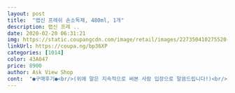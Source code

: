 ```yaml
---
layout: post 
title:  "랩신 프레쉬 손소독제, 480ml, 1개" 
description: 랩신 프레 ..
date: 2020-02-20 06:31:21 
img: https://static.coupangcdn.com/image/retail/images/227350410275520-eb2f2358-363c-4796-8815-9f1f73f7b0b3.jpg 
linkUrl: https://coupa.ng/bp36XP 
categories: [1014] 
color: 43A047 
price: 8900 
author: Ask View Shop 
cont:  "●구매후기●<br/>(위에 말은 지속적으로 써본 사람 입장으로 말씀드립니다!)<br/>1.<br/>요즘 꼭 필요한것은 바로~손세정제!!<br/>2.<br/>구입하게 된 동기는, 기존에 사용하던 튜브에 있는 작은 핸드 세정제를 사용했었는데, 용량이 큰 펌프 세정제가 필요해서 구입하게 되었습니다.<br/><br/>3.<br/>특별히 요 제품을 구입하게 된 동기는, 디자인도 좋고 용량도 적당하기 때문이었습니다.<br/><br/>4.<br/>사용해보니, 기대한것보다 훨씬 냄새도 좋고, 디자인도 좋고, 깨끗해 보여서 느~~무 행복합니다.<br/><br/>5.<br/>가정에서 사용하는것이 아니라, 공동체에서 사용하고 있는데... <br/>다른 사람들도 냄새가 좋다고 합니다.<br/><br/>6.<br/>이미지 사진보다 직접 눈으로보면, 용기도 깨끗하고 깔끔합니다.<br/><br/>가게에서 사용하려고 구매했어요~<br/>그날 주문한 새벽에 문자가 왔더군요 ㅋㅋㅋ<br/>그래서 다시 구매하려고 보니.<br/>.<br/><br/>그래서 바로 주문 했습니다... <br/><br/>그렇다고 당기고 그런거 없고요~<br/>느낌이 상쾌해지네요~<br/>다시 가격 다운은 안되나요??<br/>단골 손님이 사용해 보시더니.<br/>.<br/> 너무 좋다고<br/>로켓배송으로 다음날 잘 받았어요~<br/>몇년간 이상품만 써왔던 사람으로서 후기!!!<br/>물론 시간이 지나면 날라가긴 했지만 ... <br/> 알콜냄새 싫어하는 아이에게 딱 맞는 제품이 바로 이제품... <br/>.<br/><br/>뺏어 가셨어요~ ㅜ.<br/>ㅜ<br/>사용감도 향도 이렇게 만족스러울 줄이야.<br/>.<br/><br/>손을 문질러 주면 물기가 금방 사라지고<br/>손이 뽀송해져요~<br/>아니나 다를까... <br/> 무려 로켓으로 주문이 가능한 ㅠㅠ... <br/><br/>알콜 냄새 라던가 병원에서 나는 그 특유의 냄새 있잖아요<br/>알콜향은 금방 날아가고 베이비 파우더향이<br/>애경에서 만들었기에 믿고 구매했고요~<br/>에탄올 62% 함유<br/>역시 ㅠㅠ 빠른 쿠팡배송 넘나 만족스럽구요... <br/><br/>오래 남아서 사용하기 정말 좋아요~<br/>올라도 너무 올라 버렸네요~<br/>요즘 ㅠㅠ 우한폐렴(코로나) 때문에 다들 고생이 많으시죠?<br/>우한 폐렴의 여파로 인해 모두 품절 ... <br/><br/>원래 몇달에 한번씩 주문하던 곳이 있었는데... <br/><br/>유통기한도 너무 넉넉했어요<br/>이런저런 제품 다써봤는데 ... <br/><br/>이럴때 일수록 함께 단합해서 잘 이겨내는 대한민국이 되었으면 좋겠습니다!!!<br/>이럴줄 알았으면 여러개를 구입할걸... <br/><br/>이번에 쿠팡에서 로켓으로 시켜봤어요... <br/><br/>이제품은 딱 엄지 손톱 만큼 짜서 손에 바르면 좋은 제품이에요!!<br/>이제품은 사용후에 냄새를 맡으면 베이비파우더 향이 나고요.<br/>.<br/><br/>이한마디에 쿠팡에 혹시나 해서 검색을 해봤죠 !!<br/>입고까지는 다소 시간이 걸린다는<br/>저희집 아이는 병원 냄새를 별로 좋아하지 않아요.<br/>.<br/><br/>제가 이상품을 쓰는 이유는 저는 사실 향때문에 씁니다<br/>집에 핸드 워시와 소독제를 함께 구매 했는데요<br/>착한가격 (8,900원)에 구매를 했죠~<br/>코로나19 때문에 요즘 위생을 더 신경써야 할때라.<br/>.<br/><br/>하지만 향이 들어갔다고 소독이 덜되거나 성능이 떨어지는 제품도 아닙니다!!<br/>함께 쓰면 넘나 좋은 상품인것 같아요!!<br/>항상 그 알콜의 잔향이 남는 경우가 많았고, 이래저래 활동 하다보면 가끔 그 냄새들과 섞여서 바른후 불쾌한 냄새가 나는 경우도 좀 있드라구요... <br/><br/>향 지속 시간도 다른 타사 제품에 비해서는 오래갑니다.<br/>.<br/><br/>향 첨가를 별로 좋아하지 않는 분들께는 비추인 제품<br/>향은 베이비 파우더 향으로 정말 좋네요~<br/>헐~~~ 가격이<br/>혹시 몰라서 하나만 구매 했었는데.<br/>.<br/><br/>후회하고 있네요.<br/>.<br/><br/>(위에 말은 지속적으로 써본 사람 입장으로 말씀드립니다!)<br/>1.<br/>요즘 꼭 필요한것은 바로~손세정제!!<br/>2.<br/>구입하게 된 동기는, 기존에 사용하던 튜브에 있는 작은 핸드 세정제를 사용했었는데, 용량이 큰 펌프 세정제가 필요해서 구입하게 되었습니다.<br/><br/>3.<br/>특별히 요 제품을 구입하게 된 동기는, 디자인도 좋고 용량도 적당하기 때문이었습니다.<br/><br/>4.<br/>사용해보니, 기대한것보다 훨씬 냄새도 좋고, 디자인도 좋고, 깨끗해 보여서 느~~무 행복합니다.<br/><br/>5.<br/>가정에서 사용하는것이 아니라, 공동체에서 사용하고 있는데... <br/>다른 사람들도 냄새가 좋다고 합니다.<br/><br/>6.<br/>이미지 사진보다 직접 눈으로보면, 용기도 깨끗하고 깔끔합니다.<br/><br/>가게에서 사용하려고 구매했어요~<br/>그날 주문한 새벽에 문자가 왔더군요 ㅋㅋㅋ<br/>그래서 다시 구매하려고 보니.<br/>.<br/><br/>그래서 바로 주문 했습니다... <br/><br/>그렇다고 당기고 그런거 없고요~<br/>느낌이 상쾌해지네요~<br/>다시 가격 다운은 안되나요??<br/>단골 손님이 사용해 보시더니.<br/>.<br/> 너무 좋다고<br/>로켓배송으로 다음날 잘 받았어요~<br/>몇년간 이상품만 써왔던 사람으로서 후기!!!<br/>물론 시간이 지나면 날라가긴 했지만 ... <br/> 알콜냄새 싫어하는 아이에게 딱 맞는 제품이 바로 이제품... <br/>.<br/><br/>뺏어 가셨어요~ ㅜ.<br/>ㅜ<br/>사용감도 향도 이렇게 만족스러울 줄이야.<br/>.<br/><br/>손을 문질러 주면 물기가 금방 사라지고<br/>손이 뽀송해져요~<br/>아니나 다를까... <br/> 무려 로켓으로 주문이 가능한 ㅠㅠ... <br/><br/>알콜 냄새 라던가 병원에서 나는 그 특유의 냄새 있잖아요<br/>알콜향은 금방 날아가고 베이비 파우더향이<br/>애경에서 만들었기에 믿고 구매했고요~<br/>에탄올 62% 함유<br/>역시 ㅠㅠ 빠른 쿠팡배송 넘나 만족스럽구요... <br/><br/>오래 남아서 사용하기 정말 좋아요~<br/>올라도 너무 올라 버렸네요~<br/>요즘 ㅠㅠ 우한폐렴(코로나) 때문에 다들 고생이 많으시죠?<br/>우한 폐렴의 여파로 인해 모두 품절 ... <br/><br/>원래 몇달에 한번씩 주문하던 곳이 있었는데... <br/><br/>유통기한도 너무 넉넉했어요<br/>이런저런 제품 다써봤는데 ... <br/><br/>이럴때 일수록 함께 단합해서 잘 이겨내는 대한민국이 되었으면 좋겠습니다!!!<br/>이럴줄 알았으면 여러개를 구입할걸... <br/><br/>이번에 쿠팡에서 로켓으로 시켜봤어요... <br/><br/>이제품은 딱 엄지 손톱 만큼 짜서 손에 바르면 좋은 제품이에요!!<br/>이제품은 사용후에 냄새를 맡으면 베이비파우더 향이 나고요.<br/>.<br/><br/>이한마디에 쿠팡에 혹시나 해서 검색을 해봤죠 !!<br/>입고까지는 다소 시간이 걸린다는<br/>저희집 아이는 병원 냄새를 별로 좋아하지 않아요.<br/>.<br/><br/>제가 이상품을 쓰는 이유는 저는 사실 향때문에 씁니다<br/>집에 핸드 워시와 소독제를 함께 구매 했는데요<br/>착한가격 (8,900원)에 구매를 했죠~<br/>코로나19 때문에 요즘 위생을 더 신경써야 할때라.<br/>.<br/><br/>하지만 향이 들어갔다고 소독이 덜되거나 성능이 떨어지는 제품도 아닙니다!!<br/>함께 쓰면 넘나 좋은 상품인것 같아요!!<br/>항상 그 알콜의 잔향이 남는 경우가 많았고, 이래저래 활동 하다보면 가끔 그 냄새들과 섞여서 바른후 불쾌한 냄새가 나는 경우도 좀 있드라구요... <br/><br/>향 지속 시간도 다른 타사 제품에 비해서는 오래갑니다.<br/>.<br/><br/>향 첨가를 별로 좋아하지 않는 분들께는 비추인 제품<br/>향은 베이비 파우더 향으로 정말 좋네요~<br/>헐~~~ 가격이<br/>혹시 몰라서 하나만 구매 했었는데.<br/>.<br/><br/>후회하고 있네요.<br/>.<br/><br/>" 
---
```

